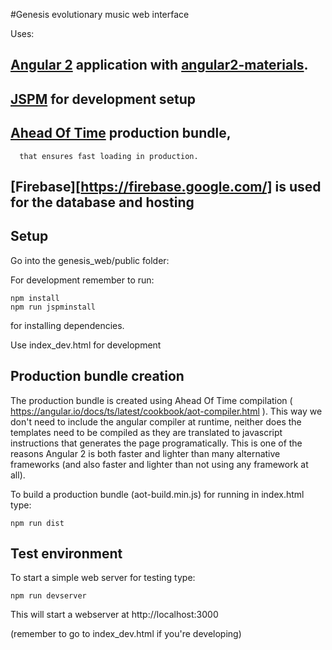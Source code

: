 #Genesis evolutionary music web interface

Uses:

## [Angular 2](https://angular.io) application with [angular2-materials](https://material.angular.io/).
## [JSPM](http://jspm.io/) for development setup
## [Ahead Of Time](https://angular.io/docs/ts/latest/cookbook/aot-compiler.html) production bundle,
      that ensures fast loading in production.
## [Firebase][https://firebase.google.com/] is used for the database and hosting 


## Setup

Go into the genesis_web/public folder:

For development remember to run:

```
npm install
npm run jspminstall
```

for installing dependencies.

Use index_dev.html for development

## Production bundle creation

The production bundle is created using Ahead Of Time compilation ( https://angular.io/docs/ts/latest/cookbook/aot-compiler.html ).
This way we don't need to include the angular compiler at runtime, neither does the templates need to be compiled
as they are translated to javascript instructions that generates the page programatically. This is one of the reasons Angular 2 
is both faster and lighter than many alternative frameworks (and also faster and lighter than not using any framework at all).

To build a production bundle (aot-build.min.js) for running in index.html type:

```
npm run dist
```

## Test environment

To start a simple web server for testing type:

```
npm run devserver
```

This will start a webserver at http://localhost:3000

(remember to go to index_dev.html if you're developing)
